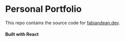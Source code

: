 # Personal Portfolio

This repo contains the source code for [fabiandean.dev](https://fabiandean.dev).

#### Built with React
